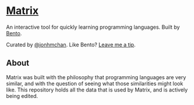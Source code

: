 # [Matrix](http://bentobox.io/matrix)
An interactive tool for quickly learning programming languages. Built by [Bento](http://bentobox.io/).

Curated by [@jonhmchan](http://twitter.com/jonhmchan). Like Bento? [Leave me a tip](http://gittip.com/jonhmchan).

## About
Matrix was built with the philosophy that programming languages are very similar, and with the question of seeing what those similarities might look like. This repository holds all the data that is used by Matrix, and is actively being edited.
